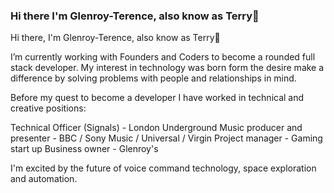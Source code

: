 ### Hi there I'm Glenroy-Terence, also know as Terry👋 

Hi there, I'm Glenroy-Terence, also know as Terry👋

I’m currently working with Founders and Coders to become a rounded full stack developer. My interest in technology was born form the desire make a difference by solving problems with people and relationships in mind.

Before my quest to become a developer I have worked in technical and creative positions:

Technical Officer (Signals) - London Underground
Music producer and presenter - BBC / Sony Music / Universal / Virgin
Project manager - Gaming start up
Business owner - Glenroy's

I'm excited by the future of voice command technology, space exploration and automation.



<!--
**RunGT/rungt** is a ✨ _special_ ✨ repository because its `README.md` (this file) appears on your GitHub profile.

Here are some ideas to get you started:

- 🔭 I’m currently working with Founders and Coders to become an efficient full stack developer
- 🌱 I’m currently learning ...
- 👯 I’m looking to collaborate on ...
- 🤔 I’m looking for help with ...
- 💬 Ask me about ...
- 📫 How to reach me: ...
- 😄 Pronouns: ...
- ⚡ Fun fact: ...
-->
